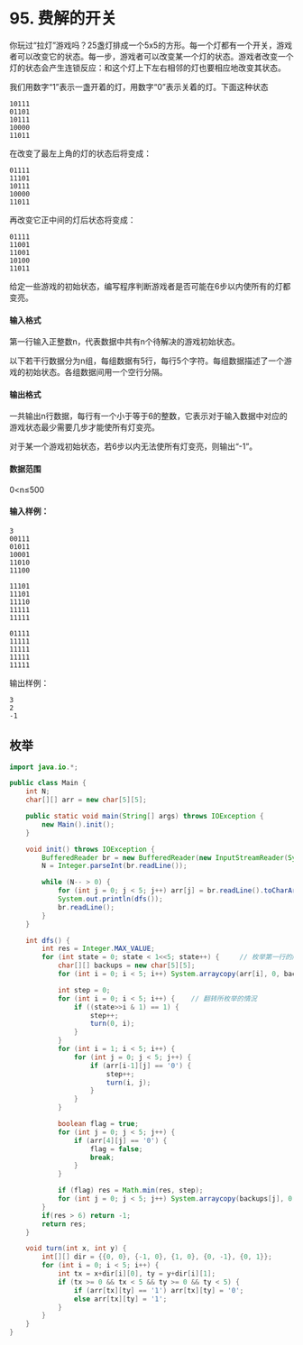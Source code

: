 # 95. 费解的开关

你玩过“拉灯”游戏吗？25盏灯排成一个5x5的方形。每一个灯都有一个开关，游戏者可以改变它的状态。每一步，游戏者可以改变某一个灯的状态。游戏者改变一个灯的状态会产生连锁反应：和这个灯上下左右相邻的灯也要相应地改变其状态。

我们用数字“1”表示一盏开着的灯，用数字“0”表示关着的灯。下面这种状态

```
10111
01101
10111
10000
11011
```

在改变了最左上角的灯的状态后将变成：

```
01111
11101
10111
10000
11011
```

再改变它正中间的灯后状态将变成：

```
01111
11001
11001
10100
11011
```

给定一些游戏的初始状态，编写程序判断游戏者是否可能在6步以内使所有的灯都变亮。

#### 输入格式

第一行输入正整数n，代表数据中共有n个待解决的游戏初始状态。

以下若干行数据分为n组，每组数据有5行，每行5个字符。每组数据描述了一个游戏的初始状态。各组数据间用一个空行分隔。

#### 输出格式

一共输出n行数据，每行有一个小于等于6的整数，它表示对于输入数据中对应的游戏状态最少需要几步才能使所有灯变亮。

对于某一个游戏初始状态，若6步以内无法使所有灯变亮，则输出“-1”。

#### 数据范围

0<n≤500

#### 输入样例：

```
3
00111
01011
10001
11010
11100

11101
11101
11110
11111
11111

01111
11111
11111
11111
11111
```

输出样例：

```
3
2
-1
```



## 枚举

```java
import java.io.*;

public class Main {
    int N;
    char[][] arr = new char[5][5];

    public static void main(String[] args) throws IOException {
        new Main().init();
    }

    void init() throws IOException {
        BufferedReader br = new BufferedReader(new InputStreamReader(System.in));
        N = Integer.parseInt(br.readLine());

        while (N-- > 0) {
            for (int j = 0; j < 5; j++) arr[j] = br.readLine().toCharArray();
            System.out.println(dfs());
            br.readLine();
        }
    }

    int dfs() {
        int res = Integer.MAX_VALUE;
        for (int state = 0; state < 1<<5; state++) {     // 枚举第一行的所有的情況
            char[][] backups = new char[5][5];
            for (int i = 0; i < 5; i++) System.arraycopy(arr[i], 0, backups[i], 0, 5);

            int step = 0;
            for (int i = 0; i < 5; i++) {    // 翻转所枚举的情況
                if ((state>>i & 1) == 1) {
                    step++;
                    turn(0, i);
                }
            }
            for (int i = 1; i < 5; i++) {
                for (int j = 0; j < 5; j++) {
                    if (arr[i-1][j] == '0') {
                        step++;
                        turn(i, j);
                    }
                }
            }

            boolean flag = true;
            for (int j = 0; j < 5; j++) {
                if (arr[4][j] == '0') {
                    flag = false;
                    break;
                }
            }

            if (flag) res = Math.min(res, step);
            for (int j = 0; j < 5; j++) System.arraycopy(backups[j], 0, arr[j], 0, 5);
        }
        if(res > 6) return -1;
        return res;
    }

    void turn(int x, int y) {
        int[][] dir = {{0, 0}, {-1, 0}, {1, 0}, {0, -1}, {0, 1}};
        for (int i = 0; i < 5; i++) {
            int tx = x+dir[i][0], ty = y+dir[i][1];
            if (tx >= 0 && tx < 5 && ty >= 0 && ty < 5) {
                if (arr[tx][ty] == '1') arr[tx][ty] = '0';
                else arr[tx][ty] = '1';
            }
        }
    }
}
```

